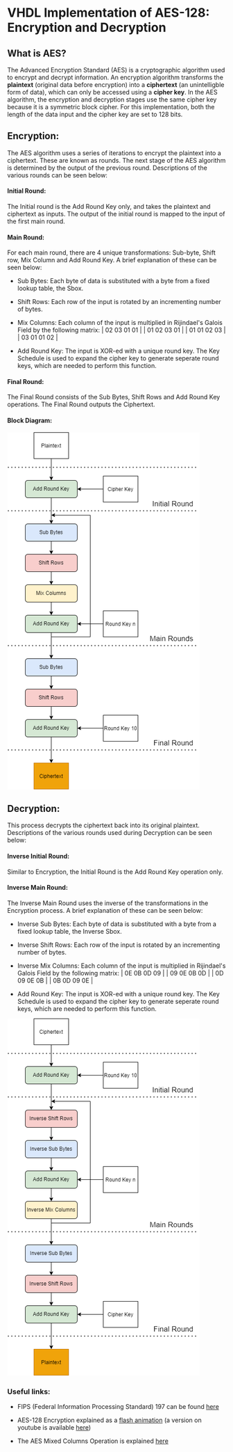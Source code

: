 # VHDL Implementation of AES-128: Encryption and Decryption

## What is AES?

The Advanced Encryption Standard (AES) is a cryptographic algorithm used to encrypt and decrypt information. An encryption algorithm transforms the **plaintext** (original data before encryption) into a **ciphertext** (an unintelligble form of data), which can only be accessed using a **cipher key**. In the AES algorithm, the encryption and decryption stages use the same cipher key because it is a symmetric block cipher. For this implementation, both the length of the data input and the cipher key are set to 128 bits.

## Encryption:

The AES algorithm uses a series of iterations to encrypt the plaintext into a ciphertext. These are known as rounds. The next stage of the AES algorithm is determined by the output of the previous round. Descriptions of the various rounds can be seen below:

#### Initial Round:

The Initial round is the Add Round Key only, and takes the plaintext and ciphertext as inputs. The output of the initial round is mapped to the input of the first main round.

#### Main Round:

For each main round, there are 4 unique transformations: Sub-byte, Shift row, Mix Column and Add Round Key. A brief explanation of these can be seen below:

- Sub Bytes: Each byte of data is substituted with a byte from a fixed lookup table, the Sbox.

- Shift Rows: Each row of the input is rotated by an incrementing number of bytes.

- Mix Columns: Each column of the input is multiplied in Rijindael's Galois Field by the following matrix:
| 02 03 01 01 |
| 01 02 03 01 |
| 01 01 02 03 |
| 03 01 01 02 |

- Add Round Key: The input is XOR-ed with a unique round key. The Key Schedule is used to expand the cipher key to generate seperate round keys, which are needed to perform this function.

#### Final Round:

The Final Round consists of the Sub Bytes, Shift Rows and Add Round Key operations. The Final Round outputs the Ciphertext.

#### Block Diagram:

![Encryption Block Diagram:](docs/diagrams/encryption.png)

## Decryption:

This process decrypts the ciphertext back into its original plaintext. Descriptions of the various rounds used during Decryption can be seen below:

#### Inverse Initial Round:

Similar to Encryption, the Initial Round is the Add Round Key operation only.

#### Inverse Main Round:

The Inverse Main Round uses the inverse of the transformations in the Encryption process. A brief explanation of these can be seen below:

- Inverse Sub Bytes: Each byte of data is substituted with a byte from a fixed lookup table, the Inverse Sbox.

- Inverse Shift Rows: Each row of the input is rotated by an incrementing number of bytes.

- Inverse Mix Columns: Each column of the input is multiplied in Rijindael's Galois Field by the following matrix:
| 0E 0B 0D 09 |
| 09 0E 0B 0D |
| 0D 09 0E 0B |
| 0B 0D 09 0E |

- Add Round Key: The input is XOR-ed with a unique round key. The Key Schedule is used to expand the cipher key to generate seperate round keys, which are needed to perform this function.

![Decryption Block Diagram:](docs/diagrams/decryption.png)

### Useful links:

- FIPS (Federal Information Processing Standard) 197 can be found [here](https://nvlpubs.nist.gov/nistpubs/FIPS/NIST.FIPS.197.pdf)

- AES-128 Encryption explained as a [flash animation](https://formaestudio.com/rijndaelinspector/archivos/Rijndael_Animation_v4_eng-html5.html) (a version on youtube is available [here](https://www.youtube.com/watch?v=gP4PqVGudtg&t=48s))

- The AES Mixed Columns Operation is explained [here](https://www.angelfire.com/biz7/atleast/mix_columns.pdf)